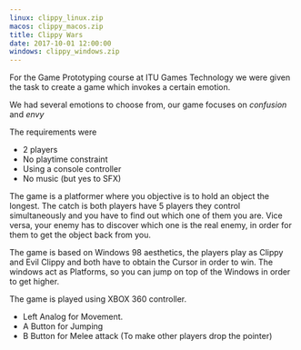 ```yaml
---
linux: clippy_linux.zip
macos: clippy_macos.zip
title: Clippy Wars
date: 2017-10-01 12:00:00
windows: clippy_windows.zip
---
```


For the Game Prototyping course at ITU Games Technology we were given the task to create a game which invokes a certain emotion.

We had several emotions to choose from, our game focuses on *confusion* and *envy*

The requirements were
* 2 players
* No playtime constraint
* Using a console controller
* No music (but yes to SFX)

The game is a platformer where you objective is to hold an object the longest. The catch is both players have 5 players they control simultaneously and you have to find out which one of them you are. Vice versa, your enemy has to discover which one is the real enemy, in order for them to get the object back from you.

The game is based on Windows 98 aesthetics, the players play as Clippy and Evil Clippy and both have to obtain the Cursor in order to win. The windows act as Platforms, so you can jump on top of the Windows in order to get higher.

The game is played using XBOX 360 controller.
* Left Analog for Movement.
* A Button for Jumping
* B Button for Melee attack (To make other players drop the pointer)